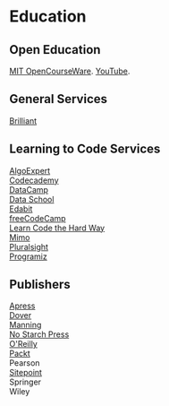 # Education

## Open Education

[MIT OpenCourseWare](https://ocw.mit.edu/index.htm). [YouTube](https://www.youtube.com/channel/UCEBb1b_L6zDS3xTUrIALZOw).<br>

## General Services

[Brilliant](https://brilliant.org/premium/)<br>

## Learning to Code Services

[AlgoExpert](https://www.algoexpert.io/product)<br>
[Codecademy](https://www.codecademy.com)<br>
[DataCamp](https://www.datacamp.com)<br>
[Data School](https://www.dataschool.io/start/)<br>
[Edabit](https://edabit.com)<br>
[freeCodeCamp](https://www.freecodecamp.org)<br>
[Learn Code the Hard Way](https://learncodethehardway.org)<br>
[Mimo](https://getmimo.com)<br>
[Pluralsight](https://www.pluralsight.com)<br>
[Programiz](https://www.programiz.com)<br>

## Publishers

[Apress](https://www.apress.com)<br>
[Dover](https://store.doverpublications.com/by-subject-mathematics.html)<br>
[Manning](https://www.manning.com)<br>
[No Starch Press](https://nostarch.com)<br>
[O'Reilly](https://www.oreilly.com)<br>
[Packt](https://www.packtpub.com)<br>
Pearson<br>
[Sitepoint](https://www.sitepoint.com)<br>
Springer<br>
Wiley<br>
